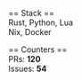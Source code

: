 == Stack == <br>
Rust, Python, Lua <br>
Nix, Docker <br>

== Counters ==<br>
PRs: **120** <br>
Issues: **54** <br>
